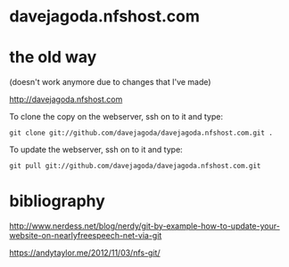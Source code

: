 davejagoda.nfshost.com
======================

# the old way

(doesn't work anymore due to changes that I've made)

http://davejagoda.nfshost.com

To clone the copy on the webserver, ssh on to it and type:

```git clone git://github.com/davejagoda/davejagoda.nfshost.com.git .```

To update the webserver, ssh on to it and type:

```git pull git://github.com/davejagoda/davejagoda.nfshost.com.git```

# bibliography

http://www.nerdess.net/blog/nerdy/git-by-example-how-to-update-your-website-on-nearlyfreespeech-net-via-git

https://andytaylor.me/2012/11/03/nfs-git/
